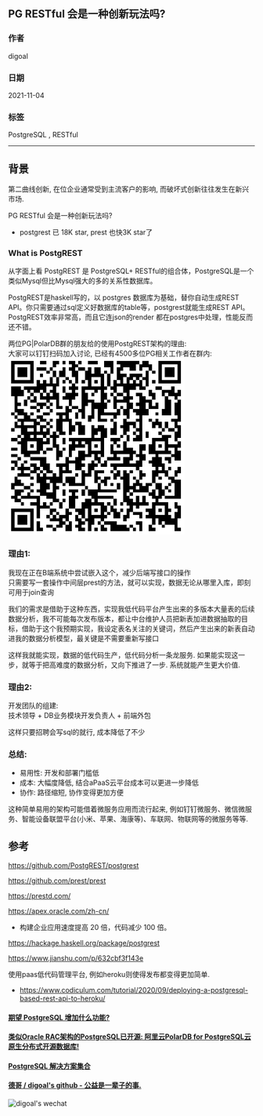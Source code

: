 ## PG RESTful 会是一种创新玩法吗?    
  
### 作者  
digoal  
  
### 日期  
2021-11-04  
  
### 标签  
PostgreSQL , RESTful    
  
----  
  
## 背景  
  
第二曲线创新, 在位企业通常受到主流客户的影响, 而破坏式创新往往发生在新兴市场.   
  
PG RESTful 会是一种创新玩法吗?    
- postgrest 已 18K star, prest 也快3K star了  
  
### What is PostgREST  
从字面上看 PostgREST 是 PostgreSQL+ RESTful的组合体，PostgreSQL是一个类似Mysql但比Mysql强大的多的关系性数据库。  
  
PostgREST是haskell写的，以 postgres 数据库为基础，替你自动生成REST API。你只需要通过sql定义好数据库的table等，postgrest就能生成REST API。 PostgREST效率非常高，而且它连json的render 都在postgres中处理，性能反而还不错。  
  
两位PG|PolarDB群的朋友给的使用PostgREST架构的理由:   
大家可以钉钉扫码加入讨论, 已经有4500多位PG相关工作者在群内: ![pic](../pic/dingding_pg_chat.png)    
  
### 理由1:   
  
我现在正在B端系统中尝试嵌入这个，减少后端写接口的操作  
只需要写一套操作中间层prest的方法，就可以实现，数据无论从哪里入库，即刻可用于join查询  
  
我们的需求是借助于这种东西，实现我低代码平台产生出来的多版本大量表的后续数据分析，我不可能每次发布版本，都让中台维护人员把新表加进数据抽取的目标，借助于这个我预期实现，我设定表名关注的关键词，然后产生出来的新表自动进我的数据分析模型，最关键是不需要重新写接口  
  
这样我就能实现，数据的低代码生产，低代码分析一条龙服务. 如果能实现这一步，就等于把高难度的数据分析，又向下推进了一步. 系统就能产生更大价值.   
  
### 理由2:   
  
开发团队的组建:  
技术领导 + DB业务模块开发负责人 + 前端外包  
  
这样只要招聘会写sql的就行, 成本降低了不少  
  
  
### 总结:   
- 易用性: 开发和部署门槛低  
- 成本: 大幅度降低, 结合aPaaS云平台成本可以更进一步降低  
- 协作: 路径缩短, 协作变得更加方便  
  
这种简单易用的架构可能借着微服务应用而流行起来, 例如钉钉微服务、微信微服务、智能设备联盟平台(小米、苹果、海康等)、车联网、物联网等的微服务等等.    
  
## 参考  
  
https://github.com/PostgREST/postgrest  
  
https://github.com/prest/prest  
  
https://prestd.com/  
  
https://apex.oracle.com/zh-cn/  
- 构建企业应用速度提高 20 倍，代码减少 100 倍。    
  
https://hackage.haskell.org/package/postgrest  
  
https://www.jianshu.com/p/632cbf3f143e  
  
使用paas低代码管理平台, 例如heroku则使得发布都变得更加简单.   
- https://www.codiculum.com/tutorial/2020/09/deploying-a-postgresql-based-rest-api-to-heroku/  
   
  
#### [期望 PostgreSQL 增加什么功能?](https://github.com/digoal/blog/issues/76 "269ac3d1c492e938c0191101c7238216")
  
  
#### [类似Oracle RAC架构的PostgreSQL已开源: 阿里云PolarDB for PostgreSQL云原生分布式开源数据库!](https://github.com/ApsaraDB/PolarDB-for-PostgreSQL "57258f76c37864c6e6d23383d05714ea")
  
  
#### [PostgreSQL 解决方案集合](https://yq.aliyun.com/topic/118 "40cff096e9ed7122c512b35d8561d9c8")
  
  
#### [德哥 / digoal's github - 公益是一辈子的事.](https://github.com/digoal/blog/blob/master/README.md "22709685feb7cab07d30f30387f0a9ae")
  
  
![digoal's wechat](../pic/digoal_weixin.jpg "f7ad92eeba24523fd47a6e1a0e691b59")
  
